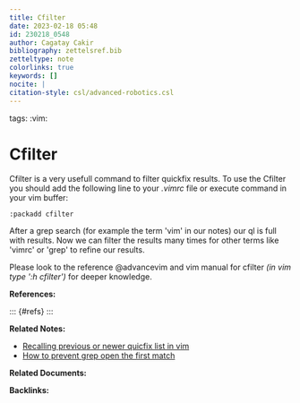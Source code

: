 ```yaml
---
title: Cfilter
date: 2023-02-18 05:48
id: 230218_0548
author: Cagatay Cakir
bibliography: zettelsref.bib
zetteltype: note
colorlinks: true
keywords: []
nocite: |
citation-style: csl/advanced-robotics.csl
---
```

tags: :vim:

# Cfilter 
Cfilter is a very usefull command to filter quickfix results. To use the Cfilter 
you should add the following line to your *.vimrc* file or execute command in your vim buffer:
	
	:packadd cfilter


After a grep search (for example the term 'vim' in our notes) our ql is full with results. 
Now we can filter the results many times for other terms like 'vimrc' or 'grep'
to refine our results.

Please look to the reference @advancevim and vim manual for cfilter *(in vim type ':h cfilter')* for deeper knowledge.
	


**References:**

::: {#refs}
:::

**Related Notes:**

- [Recalling previous or newer quicfix list in vim](230218_0543.md)
- [How to prevent grep open the first match](230218_0538.md)

**Related Documents:**


**Backlinks:**
